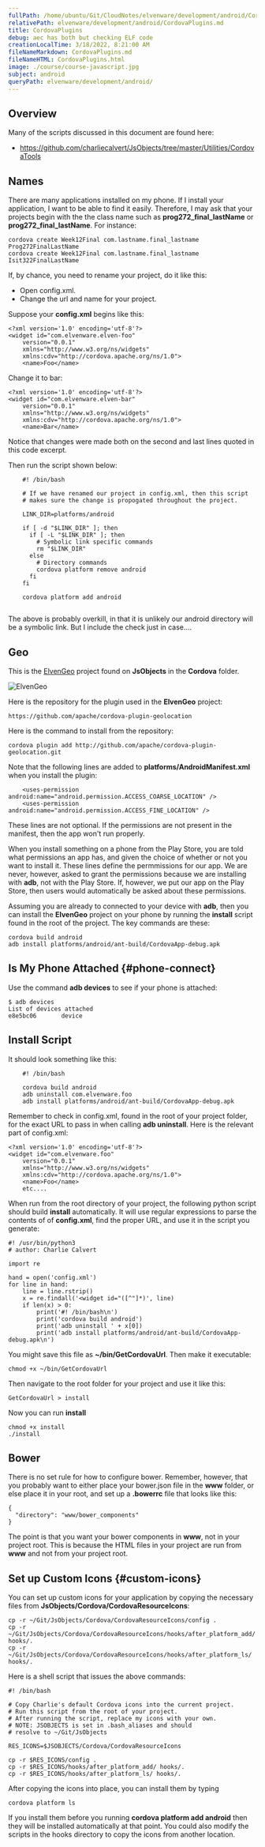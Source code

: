 ```yaml
---
fullPath: /home/ubuntu/Git/CloudNotes/elvenware/development/android/CordovaPlugins.md
relativePath: elvenware/development/android/CordovaPlugins.md
title: CordovaPlugins
debug: aec has both but checking ELF code
creationLocalTime: 3/18/2022, 8:21:00 AM
fileNameMarkdown: CordovaPlugins.md
fileNameHTML: CordovaPlugins.html
image: ./course/course-javascript.jpg
subject: android
queryPath: elvenware/development/android/
---
```


<!-- toc -->
<!-- tocstop -->

## Overview

Many of the scripts discussed in this document are found here:

- <https://github.com/charliecalvert/JsObjects/tree/master/Utilities/CordovaTools>

## Names

There are many applications installed on my phone. If I install your application,
I want to be able to find it easily. Therefore, I may ask that your projects begin 
with the the class name such as **prog272_final_lastName** or **prog272_final_lastName**. For instance:

    cordova create Week12Final com.lastname.final_lastname Prog272FinalLastName
    cordova create Week12Final com.lastname.final_lastname Isit322FinalLastName
    
If, by chance, you need to rename your project, do it like this:

- Open config.xml. 
- Change the url and name for your project. 

Suppose your **config.xml** begins like this:

```
<?xml version='1.0' encoding='utf-8'?>
<widget id="com.elvenware.elven-foo" 
    version="0.0.1" 
    xmlns="http://www.w3.org/ns/widgets" 
    xmlns:cdv="http://cordova.apache.org/ns/1.0">
    <name>Foo</name>
```

Change it to bar:

```
<?xml version='1.0' encoding='utf-8'?>
<widget id="com.elvenware.elven-bar" 
    version="0.0.1" 
    xmlns="http://www.w3.org/ns/widgets" 
    xmlns:cdv="http://cordova.apache.org/ns/1.0">
    <name>Bar</name>
```

Notice that changes were made both on the second and last lines quoted in this code excerpt.

Then run the script shown below:

```
    #! /bin/bash
    
    # If we have renamed our project in config.xml, then this script
    # makes sure the change is propogated throughout the project.
    
    LINK_DIR=platforms/android
    
    if [ -d "$LINK_DIR" ]; then 
      if [ -L "$LINK_DIR" ]; then
        # Symbolic link specific commands
        rm "$LINK_DIR"
      else
        # Directory commands    
        cordova platform remove android
      fi
    fi
    
    cordova platform add android
    
```

The above is probably overkill, in that it is unlikely our android directory
will be a symbolic link. But I include the check just in case....

## Geo

This is the [ElvenGeo][elfGeo] project found on **JsObjects** in the **Cordova** folder.

<img class="small" src="https://drive.google.com/uc?id=0B25UTAlOfPRGWkJVMXJvQWhjSDA" alt="ElvenGeo">

Here is the repository for the plugin used in the **ElvenGeo** project:

    https://github.com/apache/cordova-plugin-geolocation

Here is the command to install from the repository:

    cordova plugin add http://github.com/apache/cordova-plugin-geolocation.git

Note that the following lines are added to **platforms/AndroidManifest.xml** when you
install the plugin:


```
    <uses-permission android:name="android.permission.ACCESS_COARSE_LOCATION" />
    <uses-permission android:name="android.permission.ACCESS_FINE_LOCATION" />
```

These lines are not optional. If the permissions are not present in the manifest, then
the app won't run properly.

When you install something on a phone from the
Play Store, you are told what permissions an app has, and given the choice of
whether or not you want to install it. These lines define the permmissions
for our app. We are never, however, asked to grant the permissions because
we are installing with **adb**, not with the Play Store. If, however, we 
put our app on the Play Store, then users would automatically be asked about
these permissions. 

[elfGeo]:https://github.com/charliecalvert/JsObjects/tree/master/Cordova/ElvenGeo

Assuming you are already to connected to your device with **adb**, then you
can install the **ElvenGeo** project on your phone by running the **install**
script found in the root of the project. The key commands are these:

```
cordova build android
adb install platforms/android/ant-build/CordovaApp-debug.apk
```

## Is My Phone Attached {#phone-connect}

Use the command **adb devices** to see if your phone is attached:

```
$ adb devices
List of devices attached 
e8e5bc06	   device
```


## Install Script

It should look something like this:

```
    #! /bin/bash
    
    cordova build android
    adb uninstall com.elvenware.foo
    adb install platforms/android/ant-build/CordovaApp-debug.apk
```

Remember to check in config.xml, found in the root of your project folder,
for the exact URL to pass in when calling **adb uninstall**. Here is the
relevant part of config.xml:

```
<?xml version='1.0' encoding='utf-8'?>
<widget id="com.elvenware.foo" 
    version="0.0.1" 
    xmlns="http://www.w3.org/ns/widgets" 
    xmlns:cdv="http://cordova.apache.org/ns/1.0">
    <name>Foo</name>
    etc....
```

When run from the root directory of your project, the following 
python script should build **install** automatically. It will use
regular expressions to parse the contents of of **config.xml**, 
find the proper URL, and use it in the script you generate:

```
#! /usr/bin/python3
# author: Charlie Calvert

import re

hand = open('config.xml')
for line in hand:
    line = line.rstrip()
    x = re.findall('<widget id="([^"]*)', line)
    if len(x) > 0:
        print('#! /bin/bash\n')        
        print('cordova build android')
        print('adb uninstall ' + x[0])
        print('adb install platforms/android/ant-build/CordovaApp-debug.apk\n')

```

You might save this file as **~/bin/GetCordovaUrl**. Then make it executable:

    chmod +x ~/bin/GetCordovaUrl
    
Then navigate to the root folder for your project and use it like this:

    GetCordovaUrl > install    

Now you can run **install**

    chmod +x install
    ./install

## Bower

There is no set rule for how to configure bower. Remember, however,
that you probably want to either place your bower.json file in the
**www** folder, or else place it in your root, and set up a **.bowerrc**
file that looks like this:

```
{
  "directory": "www/bower_components"
}
```

The point is that you want your bower components in **www**, not in your
project root. This is because the HTML files in your project are run from
**www** and not from your project root.

## Set up Custom Icons {#custom-icons}

You can set up custom icons for your application by copying the necessary
files from **JsObjects/Cordova/CordovaResourceIcons**:

```
cp -r ~/Git/JsObjects/Cordova/CordovaResourceIcons/config .
cp -r ~/Git/JsObjects/Cordova/CordovaResourceIcons/hooks/after_platform_add/ hooks/.
cp -r ~/Git/JsObjects/Cordova/CordovaResourceIcons/hooks/after_platform_ls/ hooks/.
```
   
Here is a shell script that issues the above commands:

```
#! /bin/bash

# Copy Charlie's default Cordova icons into the current project.
# Run this script from the root of your project.
# After running the script, replace my icons with your own.
# NOTE: JSOBJECTS is set in .bash_aliases and should 
# resolve to ~/Git/JsObjects

RES_ICONS=$JSOBJECTS/Cordova/CordovaResourceIcons

cp -r $RES_ICONS/config .
cp -r $RES_ICONS/hooks/after_platform_add/ hooks/.
cp -r $RES_ICONS/hooks/after_platform_ls/ hooks/.
```    

After copying the icons into place, you can install them by typing

    cordova platform ls
    
If you install them before you running **cordova platform add android** then
they will be installed automatically at that point. You could also modify
the scripts in the hooks directory to copy the icons from another location.

